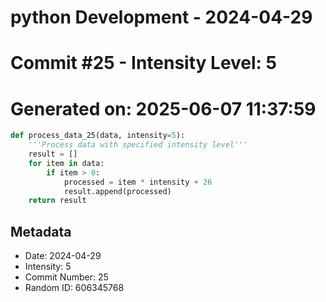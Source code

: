 ﻿# python Development - 2024-04-29
# Commit #25 - Intensity Level: 5
# Generated on: 2025-06-07 11:37:59
```python
def process_data_25(data, intensity=5):
    '''Process data with specified intensity level'''
    result = []
    for item in data:
        if item > 0:
            processed = item * intensity + 26
            result.append(processed)
    return result
```
## Metadata
- Date: 2024-04-29
- Intensity: 5
- Commit Number: 25
- Random ID: 606345768
